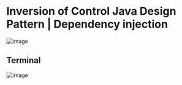 # Inversion of Control Java Design Pattern | Dependency injection

![image](https://github.com/m-mourouh/IOC-Java/assets/60442896/18f76d05-db3a-4c3a-9af1-865009f3cc2a)

## Terminal

![image](https://github.com/m-mourouh/IOC-Java/assets/60442896/7fd9da18-f759-46fb-b489-40103bd66591)

